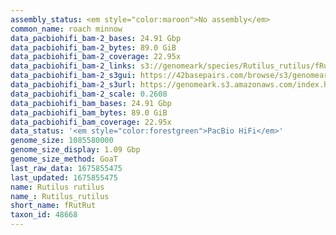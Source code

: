 ```yaml
---
assembly_status: <em style="color:maroon">No assembly</em>
common_name: roach minnow
data_pacbiohifi_bam-2_bases: 24.91 Gbp
data_pacbiohifi_bam-2_bytes: 89.0 GiB
data_pacbiohifi_bam-2_coverage: 22.95x
data_pacbiohifi_bam-2_links: s3://genomeark/species/Rutilus_rutilus/fRutRut2/genomic_data/pacbio_hifi/<br>
data_pacbiohifi_bam-2_s3gui: https://42basepairs.com/browse/s3/genomeark/species/Rutilus_rutilus/fRutRut2/genomic_data/pacbio_hifi/
data_pacbiohifi_bam-2_s3url: https://genomeark.s3.amazonaws.com/index.html?prefix=species/Rutilus_rutilus/fRutRut2/genomic_data/pacbio_hifi/
data_pacbiohifi_bam-2_scale: 0.2608
data_pacbiohifi_bam_bases: 24.91 Gbp
data_pacbiohifi_bam_bytes: 89.0 GiB
data_pacbiohifi_bam_coverage: 22.95x
data_status: '<em style="color:forestgreen">PacBio HiFi</em>'
genome_size: 1085580000
genome_size_display: 1.09 Gbp
genome_size_method: GoaT
last_raw_data: 1675855475
last_updated: 1675855475
name: Rutilus rutilus
name_: Rutilus_rutilus
short_name: fRutRut
taxon_id: 48668
---
```

